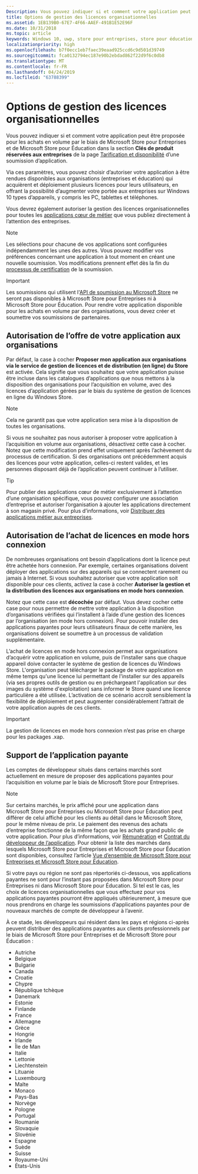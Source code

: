 ```yaml
---
Description: Vous pouvez indiquer si et comment votre application peut être proposée pour les achats en volume par le biais de Microsoft Store pour Entreprises et de Microsoft Store pour Éducation dans la section Clés de produit réservées aux entreprises d’une soumission d’application.
title: Options de gestion des licences organisationnelles
ms.assetid: 1EB139B0-67E7-4F66-AAEF-491B1E52E96F
ms.date: 10/31/2018
ms.topic: article
keywords: Windows 10, uwp, store pour entreprises, store pour éducation, organisation, licence en volume, entreprise, store éducation, store entreprises,achat en volume, gros
localizationpriority: high
ms.openlocfilehash: b7f0ecc1eb7faec39eaad925ccd6c9d501d39749
ms.sourcegitcommit: fca0132794ec187e90b2ebdad862f22d9f6c0db8
ms.translationtype: MT
ms.contentlocale: fr-FR
ms.lasthandoff: 04/24/2019
ms.locfileid: "63788399"
---
```

# <a name="organizational-licensing-options"></a>Options de gestion des licences organisationnelles


Vous pouvez indiquer si et comment votre application peut être proposée pour les achats en volume par le biais de Microsoft Store pour Entreprises et de Microsoft Store pour Éducation dans la section **Clés de produit réservées aux entreprises** de la page [Tarification et disponibilité](set-app-pricing-and-availability.md#organizational-licensing) d’une soumission d’application.

Via ces paramètres, vous pouvez choisir d’autoriser votre application à être rendues disponibles aux organisations (entreprises et éducation) qui acquièrent et déploiement plusieurs licences pour leurs utilisateurs, en offrant la possibilité d’augmenter votre portée aux entreprises sur Windows 10 types d’appareils, y compris les PC, tablettes et téléphones.

Vous devrez également autoriser la gestion des licences organisationnelles pour toutes les [applications cœur de métier](distribute-lob-apps-to-enterprises.md) que vous publiez directement à l’attention des entreprises.

> [!NOTE]
> Les sélections pour chacune de vos applications sont configurées indépendamment les unes des autres. Vous pouvez modifier vos préférences concernant une application à tout moment en créant une nouvelle soumission. Vos modifications prennent effet dès la fin du [processus de certification](the-app-certification-process.md) de la soumission.

> [!IMPORTANT]
> Les soumissions qui utilisent l'[API de soumission au Microsoft Store](../monetize/create-and-manage-submissions-using-windows-store-services.md) ne seront pas disponibles à Microsoft Store pour Entreprises ni à Microsoft Store pour Éducation. Pour rendre votre application disponible pour les achats en volume par des organisations, vous devez créer et soumettre vos soumissions de partenaires.


## <a name="allowing-your-app-to-be-offered-to-organizations"></a>Autorisation de l’offre de votre application aux organisations

Par défaut, la case à cocher **Proposer mon application aux organisations via le service de gestion de licences et de distribution (en ligne) du Store** est activée. Cela signifie que vous souhaitez que votre application puisse être incluse dans les catalogues d’applications que nous mettons à la disposition des organisations pour l’acquisition en volume, avec des licences d’application gérées par le biais du système de gestion de licences en ligne du Windows Store.

> [!NOTE]
> Cela ne garantit pas que votre application sera mise à la disposition de toutes les organisations.

Si vous ne souhaitez pas nous autoriser à proposer votre application à l’acquisition en volume aux organisations, désactivez cette case à cocher. Notez que cette modification prend effet uniquement après l’achèvement du processus de certification. Si des organisations ont précédemment acquis des licences pour votre application, celles-ci restent valides, et les personnes disposant déjà de l’application peuvent continuer à l’utiliser.

> [!TIP]
> Pour publier des applications cœur de métier exclusivement à l’attention d’une organisation spécifique, vous pouvez configurer une association d’entreprise et autoriser l’organisation à ajouter les applications directement à son magasin privé. Pour plus d’informations, voir [Distribuer des applications métier aux entreprises](distribute-lob-apps-to-enterprises.md).


## <a name="allowing-disconnected-offline-licensing"></a>Autorisation de l’achat de licences en mode hors connexion

De nombreuses organisations ont besoin d’applications dont la licence peut être achetée hors connexion. Par exemple, certaines organisations doivent déployer des applications sur des appareils qui se connectent rarement ou jamais à Internet. Si vous souhaitez autoriser que votre application soit disponible pour ces clients, activez la case à cocher **Autoriser la gestion et la distribution des licences aux organisations en mode hors connexion**.

Notez que cette case est **décochée** par défaut. Vous devez cocher cette case pour nous permettre de mettre votre application à la disposition d’organisations vérifiées qui l’installent à l’aide d’une gestion des licences par l’organisation (en mode hors connexion). Pour pouvoir installer des applications payantes pour leurs utilisateurs finaux de cette manière, les organisations doivent se soumettre à un processus de validation supplémentaire.

L’achat de licences en mode hors connexion permet aux organisations d’acquérir votre application en volume, puis de l’installer sans que chaque appareil doive contacter le système de gestion de licences du Windows Store. L'organisation peut télécharger le package de votre application en même temps qu'une licence lui permettant de l'installer sur des appareils (via ses propres outils de gestion ou en préchargeant l'application sur des images du système d'exploitation) sans informer le Store quand une licence particulière a été utilisée. L’activation de ce scénario accroît sensiblement la flexibilité de déploiement et peut augmenter considérablement l’attrait de votre application auprès de ces clients.

> [!IMPORTANT]
> La gestion de licences en mode hors connexion n’est pas prise en charge pour les packages .xap.

 
## <a name="paid-app-support"></a>Support de l’application payante

Les comptes de développeur situés dans certains marchés sont actuellement en mesure de proposer des applications payantes pour l’acquisition en volume par le biais de Microsoft Store pour Entreprises. 

> [!NOTE]
> Sur certains marchés, le prix affiché pour une application dans Microsoft Store pour Entreprises ou Microsoft Store pour Éducation peut différer de celui affiché pour les clients au détail dans le Microsoft Store, pour le même niveau de prix. Le paiement des revenus des achats d’entreprise fonctionne de la même façon que les achats grand public de votre application. Pour plus d’informations, voir [Rémunération](getting-paid-apps.md) et [Contrat du développeur de l’application](https://docs.microsoft.com/legal/windows/agreements/app-developer-agreement). Pour obtenir la liste des marchés dans lesquels Microsoft Store pour Entreprises et Microsoft Store pour Éducation sont disponibles, consultez l’article [Vue d’ensemble de Microsoft Store pour Entreprises et Microsoft Store pour Éducation](https://technet.microsoft.com/itpro/windows/manage/windows-store-for-business-overview#supported-markets).

Si votre pays ou région ne sont pas répertoriés ci-dessous, vos applications payantes ne sont pour l’instant pas proposées dans Microsoft Store pour Entreprises ni dans Microsoft Store pour Éducation. Si tel est le cas, les choix de licences organisationnelles que vous effectuez pour vos applications payantes pourront être appliqués ultérieurement, à mesure que nous prendrons en charge les soumissions d’applications payantes pour de nouveaux marchés de compte de développeur à l’avenir.

À ce stade, les développeurs qui résident dans les pays et régions ci-après peuvent distribuer des applications payantes aux clients professionnels par le biais de Microsoft Store pour Entreprises et de Microsoft Store pour Éducation :

- Autriche
- Belgique
- Bulgarie
- Canada
- Croatie
- Chypre
- République tchèque
- Danemark
- Estonie
- Finlande
- France
- Allemagne
- Grèce
- Hongrie
- Irlande
- Île de Man
- Italie
- Lettonie
- Liechtenstein
- Lituanie
- Luxembourg
- Malte
- Monaco
- Pays-Bas
- Norvège
- Pologne
- Portugal
- Roumanie
- Slovaquie
- Slovénie
- Espagne
- Suède
- Suisse
- Royaume-Uni
- États-Unis
